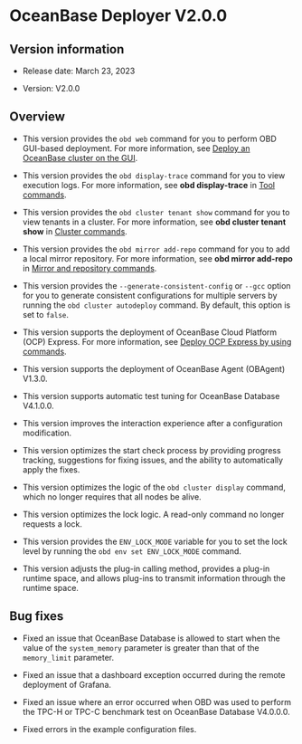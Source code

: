 # OceanBase Deployer V2.0.0

## Version information

* Release date: March 23, 2023

* Version: V2.0.0

## Overview

* This version provides the `obd web` command for you to perform OBD GUI-based deployment. For more information, see [Deploy an OceanBase cluster on the GUI](../../200.quick-start/300.use-ui-deploy-oceanbase.md).

* This version provides the `obd display-trace` command for you to view execution logs. For more information, see **obd display-trace** in [Tool commands](../../300.obd-command/400.tools-commands.md).

* This version provides the `obd cluster tenant show` command for you to view tenants in a cluster. For more information, see **obd cluster tenant show** in [Cluster commands](../../300.obd-command/100.cluster-command-groups.md).

* This version provides the `obd mirror add-repo` command for you to add a local mirror repository. For more information, see **obd mirror add-repo** in [Mirror and repository commands](../../300.obd-command/200.command-group-for-mirroring-and-warehousing.md).

* This version provides the `--generate-consistent-config` or `--gcc` option for you to generate consistent configurations for multiple servers by running the `obd cluster autodeploy` command. By default, this option is set to `false`.

* This version supports the deployment of OceanBase Cloud Platform (OCP) Express. For more information, see [Deploy OCP Express by using commands](../../400.user-guide/300.command-line-operations/300.deploy-ocp-express-by-using-obd.md).

* This version supports the deployment of OceanBase Agent (OBAgent) V1.3.0.

* This version supports automatic test tuning for OceanBase Database V4.1.0.0.

* This version improves the interaction experience after a configuration modification.

* This version optimizes the start check process by providing progress tracking, suggestions for fixing issues, and the ability to automatically apply the fixes.

* This version optimizes the logic of the `obd cluster display` command, which no longer requires that all nodes be alive.

* This version optimizes the lock logic. A read-only command no longer requests a lock.

* This version provides the `ENV_LOCK_MODE` variable for you to set the lock level by running the `obd env set ENV_LOCK_MODE` command.

* This version adjusts the plug-in calling method, provides a plug-in runtime space, and allows plug-ins to transmit information through the runtime space.

## Bug fixes

* Fixed an issue that OceanBase Database is allowed to start when the value of the `system_memory` parameter is greater than that of the `memory_limit` parameter.

* Fixed an issue that a dashboard exception occurred during the remote deployment of Grafana.

* Fixed an issue where an error occurred when OBD was used to perform the TPC-H or TPC-C benchmark test on OceanBase Database V4.0.0.0.

* Fixed errors in the example configuration files.
